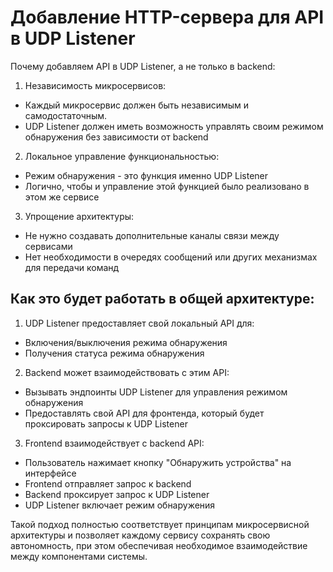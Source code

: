 # Добавление HTTP-сервера для API в UDP Listener

Почему добавляем API в UDP Listener, а не только в backend:
1. Независимость микросервисов:
* Каждый микросервис должен быть независимым и самодостаточным. 
* UDP Listener должен иметь возможность управлять своим режимом обнаружения без зависимости от backend
2. Локальное управление функциональностью:
* Режим обнаружения - это функция именно UDP Listener
* Логично, чтобы и управление этой функцией было реализовано в этом же сервисе
3. Упрощение архитектуры:
* Не нужно создавать дополнительные каналы связи между сервисами
* Нет необходимости в очередях сообщений или других механизмах для передачи команд

## Как это будет работать в общей архитектуре:
1. UDP Listener предоставляет свой локальный API для:
* Включения/выключения режима обнаружения
* Получения статуса режима обнаружения
2. Backend может взаимодействовать с этим API:
* Вызывать эндпоинты UDP Listener для управления режимом обнаружения
* Предоставлять свой API для фронтенда, который будет проксировать запросы к UDP Listener
3. Frontend взаимодействует с backend API:
* Пользователь нажимает кнопку "Обнаружить устройства" на интерфейсе
* Frontend отправляет запрос к backend
* Backend проксирует запрос к UDP Listener
* UDP Listener включает режим обнаружения

Такой подход полностью соответствует принципам микросервисной архитектуры и позволяет каждому сервису сохранять свою автономность, при этом обеспечивая необходимое взаимодействие между компонентами системы.